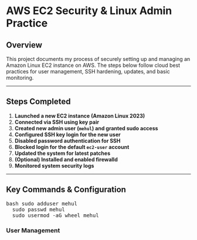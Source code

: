 # AWS EC2 Security & Linux Admin Practice

## Overview

This project documents my process of securely setting up and managing an Amazon Linux EC2 instance on AWS. The steps below follow cloud best practices for user management, SSH hardening, updates, and basic monitoring.

---

## Steps Completed

1. **Launched a new EC2 instance (Amazon Linux 2023)**
2. **Connected via SSH using key pair**
3. **Created new admin user (`mehul`) and granted sudo access**
4. **Configured SSH key login for the new user**
5. **Disabled password authentication for SSH**
6. **Blocked login for the default `ec2-user` account**
7. **Updated the system for latest patches**
8. **(Optional) Installed and enabled firewalld**
9. **Monitored system security logs**

---

## Key Commands & Configuration

<pre>bash sudo adduser mehul 
  sudo passwd mehul 
  sudo usermod -aG wheel mehul</pre>

### User Management

